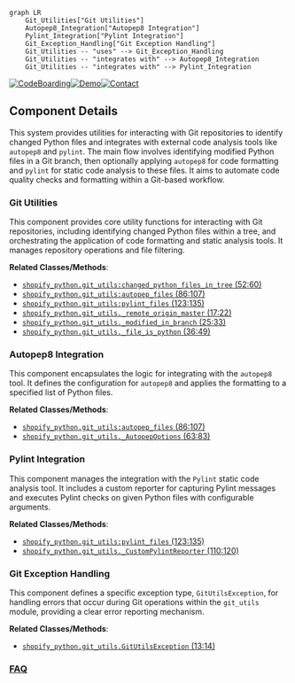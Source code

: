 ```mermaid
graph LR
    Git_Utilities["Git Utilities"]
    Autopep8_Integration["Autopep8 Integration"]
    Pylint_Integration["Pylint Integration"]
    Git_Exception_Handling["Git Exception Handling"]
    Git_Utilities -- "uses" --> Git_Exception_Handling
    Git_Utilities -- "integrates with" --> Autopep8_Integration
    Git_Utilities -- "integrates with" --> Pylint_Integration
```
[![CodeBoarding](https://img.shields.io/badge/Generated%20by-CodeBoarding-9cf?style=flat-square)](https://github.com/CodeBoarding/GeneratedOnBoardings)[![Demo](https://img.shields.io/badge/Try%20our-Demo-blue?style=flat-square)](https://www.codeboarding.org/demo)[![Contact](https://img.shields.io/badge/Contact%20us%20-%20contact@codeboarding.org-lightgrey?style=flat-square)](mailto:contact@codeboarding.org)

## Component Details

This system provides utilities for interacting with Git repositories to identify changed Python files and integrates with external code analysis tools like `autopep8` and `pylint`. The main flow involves identifying modified Python files in a Git branch, then optionally applying `autopep8` for code formatting and `pylint` for static code analysis to these files. It aims to automate code quality checks and formatting within a Git-based workflow.

### Git Utilities
This component provides core utility functions for interacting with Git repositories, including identifying changed Python files within a tree, and orchestrating the application of code formatting and static analysis tools. It manages repository operations and file filtering.


**Related Classes/Methods**:

- <a href="https://github.com/Shopify/shopify_python/blob/master/shopify_python/git_utils.py#L52-L60" target="_blank" rel="noopener noreferrer">`shopify_python.git_utils:changed_python_files_in_tree` (52:60)</a>
- <a href="https://github.com/Shopify/shopify_python/blob/master/shopify_python/git_utils.py#L86-L107" target="_blank" rel="noopener noreferrer">`shopify_python.git_utils:autopep_files` (86:107)</a>
- <a href="https://github.com/Shopify/shopify_python/blob/master/shopify_python/git_utils.py#L123-L135" target="_blank" rel="noopener noreferrer">`shopify_python.git_utils:pylint_files` (123:135)</a>
- <a href="https://github.com/Shopify/shopify_python/blob/master/shopify_python/git_utils.py#L17-L22" target="_blank" rel="noopener noreferrer">`shopify_python.git_utils._remote_origin_master` (17:22)</a>
- <a href="https://github.com/Shopify/shopify_python/blob/master/shopify_python/git_utils.py#L25-L33" target="_blank" rel="noopener noreferrer">`shopify_python.git_utils._modified_in_branch` (25:33)</a>
- <a href="https://github.com/Shopify/shopify_python/blob/master/shopify_python/git_utils.py#L36-L49" target="_blank" rel="noopener noreferrer">`shopify_python.git_utils._file_is_python` (36:49)</a>


### Autopep8 Integration
This component encapsulates the logic for integrating with the `autopep8` tool. It defines the configuration for `autopep8` and applies the formatting to a specified list of Python files.


**Related Classes/Methods**:

- <a href="https://github.com/Shopify/shopify_python/blob/master/shopify_python/git_utils.py#L86-L107" target="_blank" rel="noopener noreferrer">`shopify_python.git_utils:autopep_files` (86:107)</a>
- <a href="https://github.com/Shopify/shopify_python/blob/master/shopify_python/git_utils.py#L63-L83" target="_blank" rel="noopener noreferrer">`shopify_python.git_utils._AutopepOptions` (63:83)</a>


### Pylint Integration
This component manages the integration with the `Pylint` static code analysis tool. It includes a custom reporter for capturing Pylint messages and executes Pylint checks on given Python files with configurable arguments.


**Related Classes/Methods**:

- <a href="https://github.com/Shopify/shopify_python/blob/master/shopify_python/git_utils.py#L123-L135" target="_blank" rel="noopener noreferrer">`shopify_python.git_utils:pylint_files` (123:135)</a>
- <a href="https://github.com/Shopify/shopify_python/blob/master/shopify_python/git_utils.py#L110-L120" target="_blank" rel="noopener noreferrer">`shopify_python.git_utils._CustomPylintReporter` (110:120)</a>


### Git Exception Handling
This component defines a specific exception type, `GitUtilsException`, for handling errors that occur during Git operations within the `git_utils` module, providing a clear error reporting mechanism.


**Related Classes/Methods**:

- <a href="https://github.com/Shopify/shopify_python/blob/master/shopify_python/git_utils.py#L13-L14" target="_blank" rel="noopener noreferrer">`shopify_python.git_utils.GitUtilsException` (13:14)</a>




### [FAQ](https://github.com/CodeBoarding/GeneratedOnBoardings/tree/main?tab=readme-ov-file#faq)